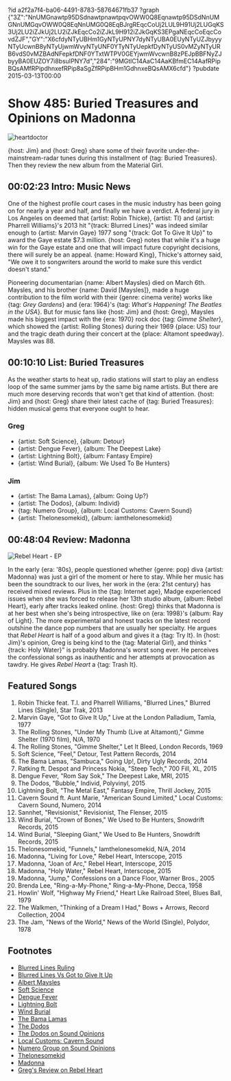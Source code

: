 ?id a2f2a7f4-ba06-4491-8783-58764671fb37
?graph {"3Z":"NnUMGnawtp95DSdnawtpnawtpqvOWW0Q8Eqnawtp95DSdNnUMGNnUMGqvOWW0Q8EqNnUMG0Q8EqBJrgREqcCoUj2LUL9H91Uj2LUGqKS3Uj2LU2iZJkUj2LU2iZJkEqcCo2iZJkL9H912iZJkGqKS3EPgaNEqcCoEqcCovdZJF","GY":"X6cfdyNTyUBHm1GyNTyUPNY7dyNTyUBA0EUyNTyUZJbyyyNTyUcwnB8yNTyUjwmWvyNTyUNF0YTyNTyUepkfDyNTyUS0vMZyNTyURB6vdS0vMZBAdNFepkfDNF0YTxtWTPV0GEYjwmWvcwnB8zPEJpBBFNyZJbyyBA0EUZOY7i8bsuIPNY7d","284":"9MGtlC14AaC14AaKBfmEC14AafRPipBQsAMfRPipdhnxefRPip8aSgZfRPipBHm1GdhnxeBQsAMX6cfd"}
?pubdate 2015-03-13T00:00

# Show 485: Buried Treasures and Opinions on Madonna

![heartdoctor](https://static.soundopinions.org/images/2014/buriedtreasures_web2.jpg)

{host: Jim} and {host: Greg} share some of their favorite under-the-mainstream-radar tunes during this installment of {tag: Buried Treasures}. Then they review the new album from the Material Girl.

## 00:02:23 Intro: Music News
One of the highest profile court cases in the music industry has been going on for nearly a year and half, and finally we have a verdict. A federal jury in Los Angeles on deemed that {artist: Robin Thicke}, {artist: TI} and {artist: Pharrell Williams}'s 2013 hit "{track: Blurred Lines}" was indeed similar enough to {artist: Marvin Gaye} 1977 song "{track: Got To Give It Up}" to award the Gaye estate $7.3 million. {host: Greg} notes that while it's a huge win for the Gaye estate and one that will impact future copyright decisions, there will surely be an appeal. {name: Howard King}, Thicke's attorney said, "We owe it to songwriters around the world to make sure this verdict doesn't stand."

Pioneering documentarian {name: Albert Maysles} died on March 6th. Maysles, and his brother {name: David [Maysles]}, made a huge contribution to the film world with their {genre: cinema verite} works like {tag: *Grey Gardens*} and {era: 1964}'s {tag: *What's Happening! The Beatles in the USA*}.  But for music fans like {host: Jim} and {host: Greg}, Maysles made his biggest impact with the {era: 1970} rock doc {tag: *Gimme Shelter*}, which showed the {artist: Rolling Stones} during their 1969 {place: US} tour and the tragic death during their concert at the {place: Altamont speedway}. Maysles was 88.

## 00:10:10 List: Buried Treasures
As the weather starts to heat up, radio stations will start to play an endless loop of the same summer jams by the same big name artists. But there are much more deserving records that won't get that kind of attention. {host: Jim} and {host: Greg} share their latest cache of {tag: Buried Treasures}: hidden musical gems that everyone ought to hear.

### Greg
- {artist: Soft Science}, {album: Detour}
- {artist: Dengue Fever}, {album: The Deepest Lake}  
- {artist: Lightning Bolt}, {album: Fantasy Empire}
- {artist: Wind Burial}, {album: We Used To Be Hunters}

### Jim
- {artist: The Bama Lamas}, {album: Going Up?}
- {artist: The Dodos}, {album: Individ}
- {tag: Numero Group}, {album: Local Customs: Cavern Sound}
- {artist: Thelonesomekid}, {album: iamthelonesomekid}


## 00:48:04 Review: Madonna
![Rebel Heart - EP](https://static.soundopinions.org/assets/485/2840.jpg)

In the early {era: '80s}, people questioned whether {genre: pop} diva {artist: Madonna} was just a girl of the moment or here to stay. While her music has been the soundtrack to our lives, her work in the {era: 21st century} has received mixed reviews. Plus in the {tag: Internet age}, Madge experienced issues when she was forced to release her 13th studio album, {album: Rebel Heart}, early after tracks leaked online. {host: Greg} thinks that Madonna is at her best when she's being introspective, like on {era: 1998}'s {album: Ray of Light}. The more experimental and honest tracks on the latest record outshine the dance pop numbers that are usually her specialty. He argues that *Rebel Heart* is half of a good album and gives it a {tag: Try It}. In {host: Jim}'s opinion, Greg is being kind to the {tag: Material Girl}, and thinks "{track: Holy Water}" is probably Madonna's worst song ever. He perceives the confessional songs as inauthentic and her attempts at provocation as tawdry. He gives *Rebel Heart* a {tag: Trash It}.  


## Featured Songs
1. Robin Thicke feat. T.I. and Pharrell Williams, "Blurred Lines," Blurred Lines (Single), Star Trak, 2013 
1. Marvin Gaye, "Got to Give It Up," Live at the London Palladium, Tamla, 1977 
1. The Rolling Stones, "Under My Thumb (Live at Altamont)," Gimme Shelter (1970 film), N/A, 1970 
1. The Rolling Stones, "Gimme Shelter," Let It Bleed, London Records, 1969 
1. Soft Science, "Feel," Detour, Test Pattern Records, 2014 
1. The Bama Lamas, "Sambuca," Going Up!, Dirty Ugly Records, 2014 
1. Ratking ft. Despot and Princess Nokia, "Steep Tech," 700 Fill, XL, 2015 
1. Dengue Fever, "Rom Say Sok," The Deepest Lake, MRI, 2015 
1. The Dodos, "Bubble," Individ, Polyvinyl, 2015  
1. Lightning Bolt, "The Metal East," Fantasy Empire, Thrill Jockey, 2015 
1. Cavern Sound ft. Aunt Marie, "American Sound Limited," Local Customs: Cavern Sound, Numero, 2014
1. Sannhet, "Revisionist," Revisionist, The Flenser, 2015 
1. Wind Burial, "Crown of Bones," We Used to Be Hunters, Snowdrift Records, 2015 
1. Wind Burial, "Sleeping Giant," We Used to Be Hunters, Snowdrift Records, 2015 
1. Thelonesomekid, "Funnels," Iamthelonesomekid, N/A, 2014 
1. Madonna, "Living for Love," Rebel Heart, Interscope, 2015 
1. Madonna, "Joan of Arc," Rebel Heart, Interscope, 2015 
1. Madonna, "Holy Water," Rebel Heart, Interscope, 2015 
1. Madonna, "Jump," Confessions on a Dance Floor, Warner Bros., 2005 
1. Brenda Lee, "Ring-a-My-Phone," Ring-a-My-Phone, Decca, 1958 
1. Howlin' Wolf, "Highway My Friend," Heart Like Railroad Steel, Blues Ball, 1979 
1. The Walkmen, "Thinking of a Dream I Had," Bows + Arrows, Record Collection, 2004  
1. The Jam, "News of the World," News of the World (Single), Polydor, 1978 


## Footnotes
- [Blurred Lines Ruling](http://www.latimes.com/local/california/la-me-blurred-lines-trial-20150311-story.html#page=1)
- [Blurred Lines Vs Got to Give It Up](https://www.youtube.com/watch?v=ziz9HW2ZmmY)
- [Albert Maysles](http://www.nytimes.com/2015/03/07/movies/albert-maysles-pioneering-documentarian-dies-at-88.html)
- [Soft Science](http://testpatternrecords.bandcamp.com/album/detour)
- [Dengue Fever](http://denguefevermusic.com/)
- [Lightning Bolt](http://laserbeast.com/)
- [Wind Burial](http://windburial.bandcamp.com/)
- [The Bama Lamas](http://thebamalamas.bandcamp.com/)
- [The Dodos](http://www.dodosmusic.net/)
- [The Dodos on Sound Opinions](/show/208/)
- [Local Customs: Cavern Sound](http://numerogroup.com/products/local-customs-cavern-sound)
- [Numero Group on Sound Opinions](/show/167/)
- [Thelonesomekid](http://www.thelonesomekid.com/)
- [Madonna](http://www.madonna.com/)
- [Greg's Review on Rebel Heart](http://www.chicagotribune.com/entertainment/music/kot/ct-madonna-rebel-heart-review-new-madonna-album-20150306-column.html)
